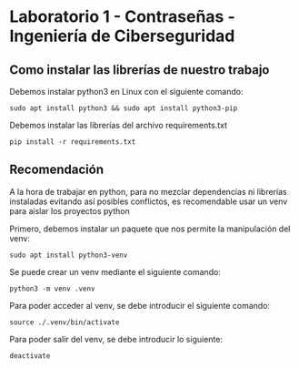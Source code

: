 # Laboratorio 1 - Contraseñas - Ingeniería de Ciberseguridad

## Como instalar las librerías de nuestro trabajo

Debemos instalar python3 en Linux con el siguiente comando:

`sudo apt install python3 && sudo apt install python3-pip`


Debemos instalar las librerías del archivo requirements.txt

`pip install -r requirements.txt`


## Recomendación

A la hora de trabajar en python, para no mezclar dependencias ni librerías instaladas evitando así posibles conflictos, es recomendable usar un venv para aislar los proyectos python


Primero, debemos instalar un paquete que nos permite la manipulación del venv:

`sudo apt install python3-venv`


Se puede crear un venv mediante el siguiente comando:

`python3 -m venv .venv`


Para poder acceder al venv, se debe introducir el siguiente comando:

`source ./.venv/bin/activate`


Para poder salir del venv, se debe introducir lo siguiente:

`deactivate`
